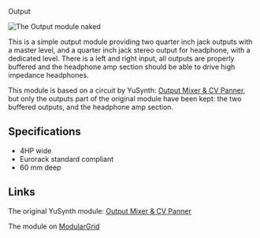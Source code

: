 Output

![The Output module naked]()

This is a simple output module providing two quarter inch jack outputs with a master level, and a quarter inch jack stereo output for headphone, with a dedicated level. There is a left and right input, all outputs are properly buffered and the headphone amp section should be able to drive high impedance headphones.

This module is based on a circuit by YuSynth: [Output Mixer & CV Panner](http://yusynth.net/Modular/EN/MIXOUT/index.html), but only the outputs part of the original module have been kept: the two buffered outputs, and the headphone amp section.

## Specifications

* 4HP wide
* Eurorack standard compliant
* 60 mm deep

## Links

The original YuSynth module: [Output Mixer & CV Panner](http://yusynth.net/Modular/EN/MIXOUT/index.html)

The module on [ModularGrid](http://www.modulargrid.net/e/other-unknown-output)